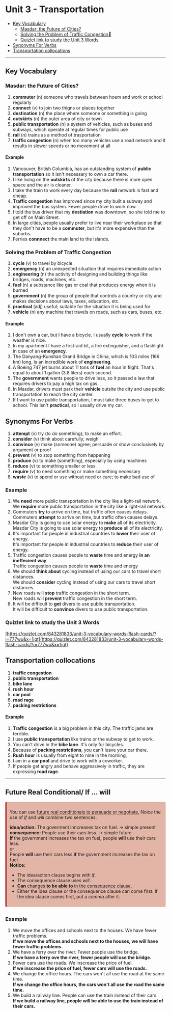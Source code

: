 # Unit 3 - Transportation

- [Key Vocabulary](#key-vocabulary)
  - [Masdar: the Future of Cities?](#masdar-the-future-of-cities)
  - [Solving the Problem of Traffic Congestion](#solving-the-problem-of-traffic-congestion)
  - [Quizlet link to study the Unit 3 Words](#quizlet-link-to-study-the-unit-3-words)
- [Synonyms For Verbs](#synonyms-for-verbs)
- [Transportation collocations](#transportation-collocations)

---

## Key Vocabulary

### Masdar: the Future of Cities?

1. **commuter** (n) someone who travels between hoem and work or school regularly
2. **connect** (v) to join two thigns or places together
3. **destination** (n) the place where someone or something is going
4. **outskirts** (n) the outer area of city or town
5. **public transportation** (n) a system of vehicles, such as buses and subways, which operate at regular times for public use
6. **rail** (n) trains as a method of trasportation
7. **traffic congestion** (n) when too many vehicles use a road network and it results in slower speeds or no movement at all

#### Example

1. Vancouver, British Columbia, has an outstanding system of **public transportation** so it isn't necessary to own a car there.
2. I like living on the **outskirts** of the city because there is more open space and the air is cleaner.
3. I take the train to work every day because the **rail** network is fast and cheap.
4. **Traffic congestion** has improved since my city built a subway and
   improved the bus system. Fewer people drive to work now.
5. I told the bus driver that my **destiation** was downtown, so she told me to get off on Main Street.
6. In large cities, people usually prefer to live near their workplace so that they don't have to be a **commuter**, but it's more expensive than the suburbs.
7. Ferries **connnect** the main land to the islands.

### Solving the Problem of Traffic Congestion

1. **cycle** (v) to travel by bicycle
2. **emergency** (n) an unexpected situation that requires immediate action
3. **engineering** (n) the activity of designing and building things like bridges, roads, machines, etc.
4. **fuel** (n) a substance like gas or coal that produces energy when it is burned
5. **government** (n) the group of people that controls a country or city and makes decisions about laws, taxes, education, etc.
6. **practical** (adj) useful; suitable for the situation it is being used for
7. **vehicle** (n) any machine that travels on roads, such as cars, buses, etc.

#### Example

1. I don't own a car, but I have a bicycle. I usually **cycle** to work if the weather is nice.
2. In my apartment I have a first-aid kit, a fire extinguisher, and a flashlight in case of an **emergency**.
3. The Danyang-Kunshan Grand Bridge in China, which is 103 miles (166 km) long, is an incredible work of **engineering**.
4. A Boeing 747 jet burns about 11 tons of **fuel** an hour in flight. That's equal to about 1 gallon (3.8 liters) each second.
5. The **government** wants people to drive less, so it passed a law that requires drivers to pay a high tax on gas.
6. In Masdar, drivers must park their **vehicle** outsite the city and use public transportation to reach the city center.
7. If I want to use public transportation, I must take three buses to get to school. This isn't **practical**, so l usually drive my car.

## Synonyms For Verbs

1. **attempt** (v) try (to do something); to make an effort.
2. **consider** (v) think about carefully; weigh
3. **convince** (v) make (someone) agree; persuade or show conclusively by argument or proof
4. **prevent** (v) to stop something from happening
5. **produce** (v) to make (something), especially by using machines
6. **reduce** (v) to something smaller or less
7. **require** (v) to need something or make something necessary
8. **waste** (v) to spend or use without need or care; to make bad use of

### Example

<ol>
   <li>We <strong>need</strong> more public transportation in the city like a light-rail network.</li>
   <div class="ml-2em">We <strong>require</strong> more public transportation in the city like a light-rail network.</div>
   <li>Commuters <strong>try</strong> to arrive on time, but traffic often causes delays.</li>
   <div class="ml-2em">Commuters <strong>attempt</strong> to arrive on time, but traffic often causes delays.</div>
   <li>Masdar City is going to use solar energy to <strong>make</strong> all of its electricity.</li>
   <div class="ml-2em">Masdar City is going to use solar energy to <strong>produce</strong> all of its electricity.</div>
   <li>It's important for people in industrial countries to <strong>lower</strong> their user of energy.</li>
   <div class="ml-2em">It's important for people in industrial countries to <strong>reduce</strong> their user of energy.</div>
   <li>Traffic congestion causes people to <strong>waste</strong> time and energy <strong>in an ineffecient way</strong></li>
   <div class="ml-2em">Traffic congestion causes people to <strong>waste</strong> time and energy</div>
   <li>We should <strong>think about</strong> cycling instead of using our cars to travel short distances.</li>
   <div class="ml-2em">We should <strong>consider</strong> cycling instead of using our cars to travel short distances.</div>
   <li>New roads will <strong>stop</strong> traffic congestion in the short term.</li>
   <div class="ml-2em">New roads will <strong>prevent</strong> traffic congestion in the short term.</div>
   <li>It will be difficult to <strong>get</strong> divers to use public transportation.</li>
   <div class="ml-2em">It will be difficult to <strong>convince</strong> divers to use public transportation.</div>
</ol>

### Quizlet link to study the Unit 3 Words

[https://quizlet.com/843281833/unit-3-vocabulary-words-flash-cards/?i=777wu&x=1jqt](https://quizlet.com/843281833/unit-3-vocabulary-words-flash-cards/?i=777wu&x=1jqt)

## Transportation collocations

1. **traffic congestion**
2. **public transportation**
3. **bike lane**
4. **rush hour**
5. **car pool**
6. **road rage**
7. **packing restrictions**

#### Example

1. **Traffic congestion** is a big problem in this city. The traffic jams are terrible.
2. I use **public transportation** like trains or the subway to get to work.
3. You can't drive in the **bike lane**. It's only for bicycles.
4. Because of **packing restrictions**, you can't leave your car there.
5. **Rush hour** is usually from eight to nine in the morning,
6. I am in a **car pool** and drive to work with a coworker.
7. If people get angry and behave aggressively in traffic, they are expressing **road rage**.

---

## Future Real Conditional/ If ... will

<div class="warning" style='background-color:#e3b5a6; border-left: solid #af242a 4px; border-radius: 4px; padding:0.7em; margin-bottom:2em;'>
<p style='margin-top:1em;'>
You can use <ins>future real conditionals to persuade or negotiate.</ins> Noice the use of <i>if</i> and <i>will</i> combine two sentences.
	<div><b>idea/action:</b> The goverment inncreases tax on fuel. -> simple present</div>
	<div><b>consequence:</b> People use their cars less. -> simple future</div>
	<div class="color-blue"><b>If</b> the government increases the tax on fuel, people <b>will</b> use their cars less.</div>
	<div>or</div>
	<div class="color-blue">People <b>will</b> use their cars less <b>if</b> the government increases the tax on fuel.</div>
	<div><b>Notice:</b></div>
	<ul>
		<li>The idea/action clause begins with <i>if</i>.</li>
		<li>The consequence clause uses <i>will</i>.</li>
		<li><ins><b>Can</b> changes <b>to be able to</b> in the consequence clause.</li>
		<li>Either the idea clause or the consequence clause can come first. If the idea clause comes first, put a <i>comma</i> after it.</li>
	</ul> 
</p>
</div>

### Example

<ol>
   <li>We move the offices and schools next to the houses. We have fewer traffic problems.</li>
   <strong class="ml-2em">If we move the offices and schools next to the houses, we will have fewer traffic problems.</strong>
   <li>We have a ferry over the river. Fewer people use the bridge.</li>
   <strong class="ml-2em">If we have a ferry ove the river, fewer people will use the bridge.</strong>
   <li>Fewer cars use the roads. We inscrease the price of fuel.</li>
   <strong class="ml-2em">If we inscrease the price of fuel, fewer cars will use the roads.</strong>
   <li>We change the office hours. The cars won't all use the road at the same time.</li>
   <strong class="ml-2em">If we change the office hours, the cars won't all use the road the same time.</strong>
   <li>We build a railway line. People can use the train instead of their cars.</li>
   <strong class="ml-2em">If we build a railway line, people will be able to use the train instead of their cars.</strong>
</ol>
